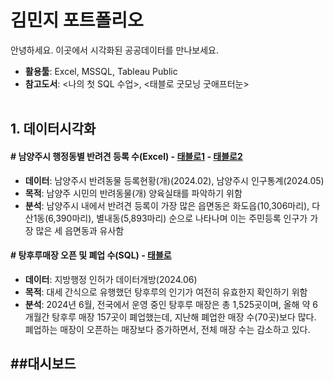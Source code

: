 # **김민지 포트폴리오**
안녕하세요. 이곳에서 시각화된 공공데이터를 만나보세요.

- **활용툴**: Excel, MSSQL, Tableau Public
- **참고도서**: <나의 첫 SQL 수업>, <태블로 굿모닝 굿애프터눈><br><br/>
  
## **1. 데이터시각화**
#### **# 남양주시 행정동별 반려견 등록 수(Excel)   - [태블로1](https://public.tableau.com/app/profile/mzkim/viz/3_17178536456650/1)&nbsp;- [태블로2](https://public.tableau.com/shared/35Z4SXZ2H?:display_count=n&:origin=viz_share_link)**
- **데이터**: 남양주시 반려동물 등록현황(개)(2024.02), 남양주시 인구통계(2024.05)
- **목적**: 남양주 시민의 반려동물(개) 양육실태를 파악하기 위함
- **분석**: 남양주시 내에서 반려견 등록이 가장 많은 읍면동은 화도읍(10,306마리), 다산1동(6,390마리), 별내동(5,893마리) 순으로 나타나며 이는 주민등록 인구가 가장 많은 세 읍면동과 유사함

#### **# 탕후루매장 오픈 및 폐업 수(SQL)  - [태블로](https://public.tableau.com/views/2024_06_/1_1?:language=ko-KR&:sid=&:display_count=n&:origin=viz_share_link)**
- **데이터**: 지방행정 인허가 데이터개방(2024.06)
- **목적**: 대세 간식으로 유행했던 탕후루의 인기가 여전히 유효한지 확인하기 위함
- **분석**: 2024년 6월, 전국에서 운영 중인 탕후루 매장은 총 1,525곳이며, 올해 약 6개월간 탕후루 매장 157곳이 폐업했는데, 지난해 폐업한 매장 수(70곳)보다 많다. 폐업하는 매장이 오픈하는 매장보다 증가하면서, 전체 매장 수는 감소하고 있다.



##대시보드
---





